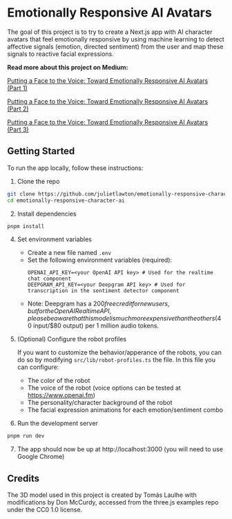 # Emotionally Responsive AI Avatars
The goal of this project is to try to create a Next.js app with AI character avatars that feel emotionally responsive by using machine learning to detect affective signals (emotion, directed sentiment) from the user and map these signals to reactive facial expressions.

**Read more about this project on Medium:**

[Putting a Face to the Voice: Toward Emotionally Responsive AI Avatars (Part 1)](https://medium.com/)

[Putting a Face to the Voice: Toward Emotionally Responsive AI Avatars (Part 2)](https://medium.com/)

[Putting a Face to the Voice: Toward Emotionally Responsive AI Avatars (Part 3)](https://medium.com/)

## Getting Started
To run the app locally, follow these instructions:

1. Clone the repo
```bash
git clone https://github.com/julietlawton/emotionally-responsive-character-ai.git
cd emotionally-responsive-character-ai
```
2. Install dependencies
```bash
pnpm install
```
4. Set environment variables
   - Create a new file named `.env`
   - Set the following environment variables (required):
     ```env
     OPENAI_API_KEY=<your OpenAI API key> # Used for the realtime chat component
     DEEPGRAM_API_KEY=<your Deepgram API key> # Used for transcription in the sentiment detector component
     ```
   - Note: Deepgram has a $200 free credit for new users, but for the OpenAI Realtime API, please be aware that this model is much more expensive than the others ($40 input/$80 output) per 1 million audio tokens.

5. (Optional) Configure the robot profiles

   If you want to customize the behavior/apperance of the robots, you can do so by modifying `src/lib/robot-profiles.ts` the file.
   In this file you can configure:
   - The color of the robot
   - The voice of the robot (voice options can be tested at https://www.openai.fm)
   - The personality/character background of the robot
   - The facial expression animations for each emotion/sentiment combo

7. Run the development server
```bash
pnpm run dev
```
7. The app should now be up at http://localhost:3000 (you will need to use Google Chrome)

## Credits

The 3D model used in this project is created by Tomás Laulhe with modifications by Don McCurdy, accessed from the three.js examples repo under the CC0 1.0 license.

